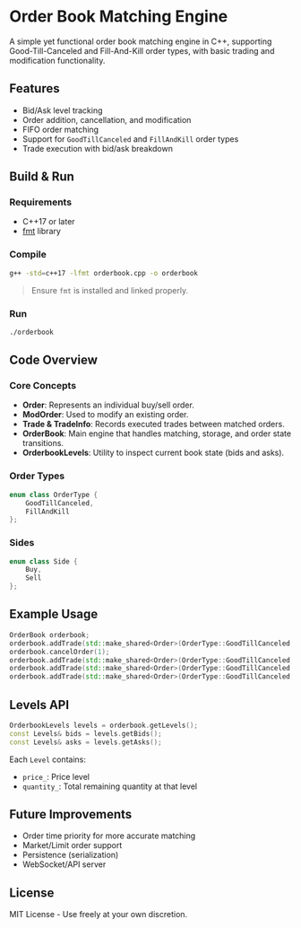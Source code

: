 # Order Book Matching Engine

A simple yet functional order book matching engine in C++, supporting Good-Till-Canceled and Fill-And-Kill order types, with basic trading and modification functionality.

## Features

- Bid/Ask level tracking
- Order addition, cancellation, and modification
- FIFO order matching
- Support for `GoodTillCanceled` and `FillAndKill` order types
- Trade execution with bid/ask breakdown

## Build & Run

### Requirements

- C++17 or later
- [fmt](https://github.com/fmtlib/fmt) library

### Compile

```bash
g++ -std=c++17 -lfmt orderbook.cpp -o orderbook
```

> Ensure `fmt` is installed and linked properly.

### Run

```bash
./orderbook
```

## Code Overview

### Core Concepts

- **Order**: Represents an individual buy/sell order.
- **ModOrder**: Used to modify an existing order.
- **Trade & TradeInfo**: Records executed trades between matched orders.
- **OrderBook**: Main engine that handles matching, storage, and order state transitions.
- **OrderbookLevels**: Utility to inspect current book state (bids and asks).

### Order Types

```cpp
enum class OrderType {
    GoodTillCanceled,
    FillAndKill
};
```

### Sides

```cpp
enum class Side {
    Buy,
    Sell
};
```

## Example Usage

```cpp
OrderBook orderbook;
orderbook.addTrade(std::make_shared<Order>(OrderType::GoodTillCanceled, 1, Side::Buy, 15, 4));
orderbook.cancelOrder(1);
orderbook.addTrade(std::make_shared<Order>(OrderType::GoodTillCanceled, 1, Side::Buy, 15, 4));
orderbook.addTrade(std::make_shared<Order>(OrderType::GoodTillCanceled, 2, Side::Sell, 15, 2));
orderbook.addTrade(std::make_shared<Order>(OrderType::GoodTillCanceled, 3, Side::Sell, 15, 2));
```

## Levels API

```cpp
OrderbookLevels levels = orderbook.getLevels();
const Levels& bids = levels.getBids();
const Levels& asks = levels.getAsks();
```

Each `Level` contains:
- `price_`: Price level
- `quantity_`: Total remaining quantity at that level

## Future Improvements

- Order time priority for more accurate matching
- Market/Limit order support
- Persistence (serialization)
- WebSocket/API server

## License

MIT License - Use freely at your own discretion.

